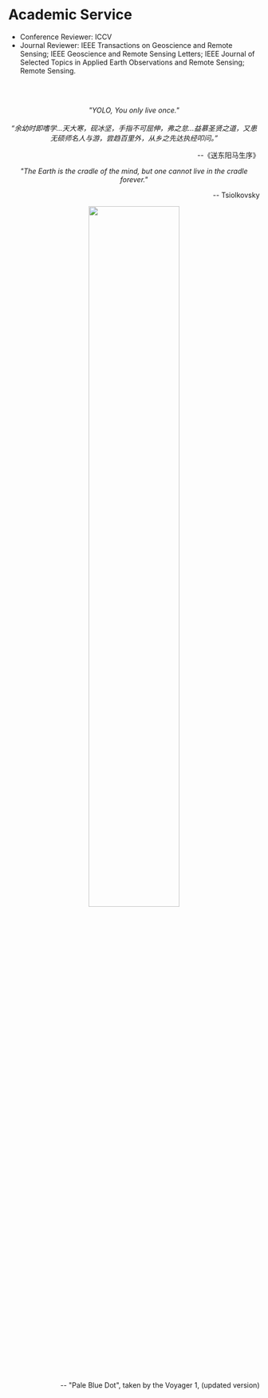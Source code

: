 
# Academic Service
- Conference Reviewer: ICCV
- Journal Reviewer: IEEE Transactions on Geoscience and Remote Sensing; IEEE Geoscience and Remote Sensing Letters; 
IEEE Journal of Selected Topics in Applied Earth Observations and Remote Sensing; Remote Sensing.

[//]: # (# Motto)
<br/>
<br/>

<center><i>"YOLO, You only live once."</i></center>
<br/>
<center><i>“余幼时即嗜学...天大寒，砚冰坚，手指不可屈伸，弗之怠...益慕圣贤之道，又患无硕师名人与游，尝趋百里外，从乡之先达执经叩问。”</i></center>
<p align="right"> --《送东阳马生序》</p>

<center><i>"The Earth is the cradle of the mind, but one cannot live in the cradle forever."</i></center>
<p align="right"> -- Tsiolkovsky</p>

<div align="center">
<img src=https://d2pn8kiwq2w21t.cloudfront.net/original_images/jpegPIA23645.jpg width=60% />
</div>
<p align="right"> -- "Pale Blue Dot", taken by the Voyager 1, (updated version)</p>